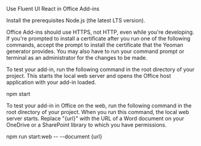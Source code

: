 Use Fluent UI React in Office Add-ins

Install the prerequisites
Node.js (the latest LTS version).

Office Add-ins should use HTTPS, not HTTP, even while you're developing. If you're prompted to install a certificate after you run one of the following commands, accept the prompt to install the certificate that the Yeoman generator provides. You may also have to run your command prompt or terminal as an administrator for the changes to be made.

To test your add-in, run the following command in the root directory of your project. This starts the local web server and opens the Office host application with your add-in loaded.

npm start

To test your add-in in Office on the web, run the following command in the root directory of your project. When you run this command, the local web server starts. Replace "{url}" with the URL of a Word document on your OneDrive or a SharePoint library to which you have permissions.

npm run start:web -- --document {url}
